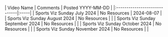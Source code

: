 | Video Name                                                                         | Comments                                        | Posted  YYYY-MM-DD                                    |
|:-----------------------------|:-----| 
| Sports Viz Sunday July 2024 | No Resources | 2024-08-07 |
| Sports Viz Sunday August 2024 | No Resources | |
| Sports Viz Sunday September 2024 | No Resources | |
| Sports Viz Sunday October 2024 | No Resources | |
| Sports Viz Sunday November 2024 | No Resources | |
